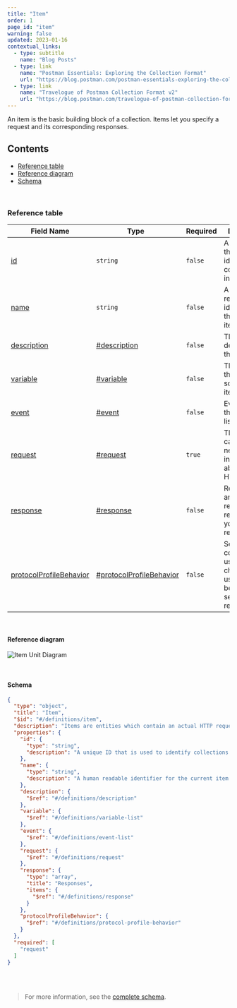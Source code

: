 ```yaml
---
title: "Item"
order: 1
page_id: "item"
warning: false
updated: 2023-01-16
contextual_links:
  - type: subtitle
    name: "Blog Posts"
  - type: link
    name: "Postman Essentials: Exploring the Collection Format"
    url: "https://blog.postman.com/postman-essentials-exploring-the-collection-format/"
  - type: link
    name: "Travelogue of Postman Collection Format v2"
    url: "https://blog.postman.com/travelogue-of-postman-collection-format-v2/"
---
```


An item is the basic building block of a collection. Items let you specify a request and its corresponding responses.

## Contents

- [Reference table](/docs/reference/item/#reference-table)
- [Reference diagram](/docs/reference/item/#reference-diagram)
- [Schema](/docs/reference/item/#schema)

<br />

### Reference table

Field Name | Type&nbsp;&nbsp; | Required | Description
--- | --- | --- | ---
[id](https://github.com/postmanlabs/schemas/blob/da7578c2d71c46de2d39d04fbeebc26570591a44/schemas/draft-07/v2.1.0/collection/item.json#L7) | `string` | `false` | A unique ID that is used to identify collections internally.
[name](https://github.com/postmanlabs/schemas/blob/da7578c2d71c46de2d39d04fbeebc26570591a44/schemas/draft-07/v2.1.0/collection/item.json#L11) | `string` | `false` | A human-readable identifier for the current item.
[description](https://github.com/postmanlabs/schemas/blob/da7578c2d71c46de2d39d04fbeebc26570591a44/schemas/draft-07/v2.1.0/collection/item.json#L15) | [#description](/docs/reference/description/) | `false` | The description of this item.
[variable](https://github.com/postmanlabs/schemas/blob/da7578c2d71c46de2d39d04fbeebc26570591a44/schemas/draft-07/v2.1.0/collection/item.json#L18) | [#variable](/docs/reference/variable/) | `false` | The variables that are scoped to this item.
[event](https://github.com/postmanlabs/schemas/blob/da7578c2d71c46de2d39d04fbeebc26570591a44/schemas/draft-07/v2.1.0/collection/item.json#L21) | [#event](/docs/reference/event/) | `false` | Events that this item listens to.
[request](https://github.com/postmanlabs/schemas/blob/da7578c2d71c46de2d39d04fbeebc26570591a44/schemas/draft-07/v2.1.0/collection/item.json#L24) | [#request](/docs/reference/request/) | `true` | The request carries all the necessary information about this HTTP call.
[response](https://github.com/postmanlabs/schemas/blob/da7578c2d71c46de2d39d04fbeebc26570591a44/schemas/draft-07/v2.1.0/collection/item.json#L27) | [#response](/docs/reference/response/) | `false` | Represents any type of response received from your HTTP request.
[protocolProfileBehavior](https://github.com/postmanlabs/schemas/blob/da7578c2d71c46de2d39d04fbeebc26570591a44/schemas/draft-07/v2.1.0/collection/item.json#LL34C6-L34C29) | [#protocolProfileBehavior](/docs/reference/protocol-profile-behavior) | `false` | Set of configurations used to change the usual behavior of sending the request.

<br />

#### Reference diagram

![Item Unit Diagram](../../../images/item.jpeg)

<br />

#### Schema

```json
{
  "type": "object",
  "title": "Item",
  "$id": "#/definitions/item",
  "description": "Items are entities which contain an actual HTTP request, and sample responses attached to it.",
  "properties": {
    "id": {
      "type": "string",
      "description": "A unique ID that is used to identify collections internally"
    },
    "name": {
      "type": "string",
      "description": "A human readable identifier for the current item."
    },
    "description": {
      "$ref": "#/definitions/description"
    },
    "variable": {
      "$ref": "#/definitions/variable-list"
    },
    "event": {
      "$ref": "#/definitions/event-list"
    },
    "request": {
      "$ref": "#/definitions/request"
    },
    "response": {
      "type": "array",
      "title": "Responses",
      "items": {
        "$ref": "#/definitions/response"
      }
    },
    "protocolProfileBehavior": {
      "$ref": "#/definitions/protocol-profile-behavior"
    }
  },
  "required": [
    "request"
  ]
}
```

<br /><br />

> For more information, see the [complete schema](https://schema.postman.com/collection/json/v2.1.0/draft-07/collection.json).
